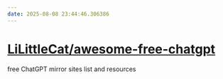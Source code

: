 ```yaml
---
date: 2025-08-08 23:44:46.306386
---
```


# [LiLittleCat/awesome-free-chatgpt](https://github.com/LiLittleCat/awesome-free-chatgpt)

free ChatGPT mirror sites list and resources
